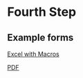 # Fourth Step

## Example forms

[Excel with Macros](https://github.com/aashareduser/aa/blob/main/Fourth_Step_Inventory.xlsm)

[PDF](https://github.com/aashareduser/aa/blob/main/Fourth_Step_Inventory.pdf)


